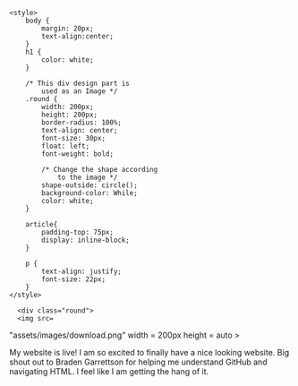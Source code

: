 <html>

<head>
	
	<style>
		body {
			margin: 20px;
			text-align:center;
		}
		h1 {
			color: white;
		}
		
		/* This div design part is
			used as an Image */
		.round {
			width: 200px;
			height: 200px;
			border-radius: 100%;
			text-align: center;
			font-size: 30px;
			float: left;
			font-weight: bold;
			
			/* Change the shape according
				to the image */
			shape-outside: circle();
			background-color: While;
			color: white;
		}
		
		article{
			padding-top: 75px;
			display: inline-block;
		}
		
		p {
			text-align: justify;
			font-size: 22px;
		}
	</style>
</head>

<body>
	

	  <div class="round">
      <img src=
"assets/images/download.png" width = 200px height = auto >
    </div>
	
	

<p>
		My website is live! I am so excited to finally have a nice looking website. Big shout out to Braden Garrettson for helping me understand GitHub and navigating HTML. I feel like I am getting the hang of it. 
	</p>
</body>
</html>
